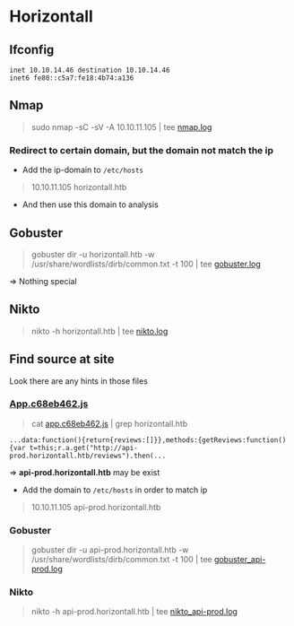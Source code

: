 # Horizontall

## Ifconfig

```
inet 10.10.14.46 destination 10.10.14.46
inet6 fe80::c5a7:fe18:4b74:a136
```

## Nmap

> sudo nmap -sC -sV -A 10.10.11.105 | tee [nmap.log](./nmap.log)

### Redirect to certain domain, but the domain not match the ip

- Add the ip-domain to `/etc/hosts`

> 10.10.11.105 horizontall.htb

- And then use this domain to analysis

## Gobuster

> gobuster dir -u horizontall.htb -w /usr/share/wordlists/dirb/common.txt -t 100 | tee [gobuster.log](./gobuster.log)

=> Nothing special

## Nikto

> nikto -h horizontall.htb | tee [nikto.log](./nikto.log)

## Find source at site

Look there are any hints in those files

### [App.c68eb462.js](./site/app.c68eb462.js)

> cat [app.c68eb462.js](./site/app.c68eb462.js) | grep horizontall.htb

```
...data:function(){return{reviews:[]}},methods:{getReviews:function(){var t=this;r.a.get("http://api-prod.horizontall.htb/reviews").then(...
```

=> **api-prod.horizontall.htb** may be exist

- Add the domain to `/etc/hosts` in order to match ip

> 10.10.11.105 api-prod.horizontall.htb

### Gobuster

> gobuster dir -u api-prod.horizontall.htb -w /usr/share/wordlists/dirb/common.txt -t 100 | tee [gobuster_api-prod.log](./gobuster_api-prod.log)

### Nikto

> nikto -h api-prod.horizontall.htb | tee [nikto_api-prod.log](./nikto_api-prod.log)


